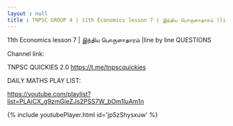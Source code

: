```yaml
---
layout : null
title : TNPSC GROUP 4 | 11th Economics lesson 7 | இந்திய பொருளாதாரம் |line by line QUESTIONS
---
```


11th Economics lesson 7 | இந்திய பொருளாதாரம் |line by line QUESTIONS

Channel link:

TNPSC QUICKIES 2.0
https://t.me/tnpscquickies

DAILY MATHS PLAY LIST:

https://youtube.com/playlist?list=PLAiCX_g9zmGieZJs2PSS7W_bOm1luAm1n



{% include youtubePlayer.html id='jp5zShysxuw' %}
